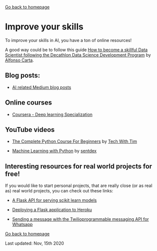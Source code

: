 [Go back to homepage](https://guillaumesimo.github.io/)

# Improve your skills

To improve your skills in AI, you have a ton of online resources!

A good way could be to follow this guide [How to become a skillful Data Scientist following the Decathlon Data Science Development Program](https://medium.com/decathlondevelopers/how-to-become-a-skillful-data-scientist-decathlon-53bb738bd58) by [Alfonso Carta](https://medium.com/@alfonso.carta).


## Blog posts:

* [AI related Medium blog posts](https://medium.com/topic/artificial-intelligence)


## Online courses

* [Coursera - Deep learning Specialization](https://www.coursera.org/specializations/deep-learning)


## YouTube videos

* [The Complete Python Course For Beginners](https://www.youtube.com/watch?v=sxTmJE4k0ho) by [Tech With Tim](https://www.youtube.com/channel/UC4JX40jDee_tINbkjycV4Sg)

* [Machine Learning with Python](https://www.youtube.com/playlist?list=PLQVvvaa0QuDfKTOs3Keq_kaG2P55YRn5v) by [sentdex](https://www.youtube.com/playlist?list=PLQVvvaa0QuDfKTOs3Keq_kaG2P55YRn5v)


## Interesting resources for real world projects for free!

If you would like to start personal projects, that are really close (or as real as) real world projects, you can check out these links:

* [A Flask API for serving scikit learn models](https://towardsdatascience.com/a-flask-api-for-serving-scikit-learn-models-c8bcdaa41daa)

* [Deploying a Flask application to Heroku](https://stackabuse.com/deploying-a-flask-application-to-heroku/)

* [Sending a message with the Twilioprogrammable messaging API for Whatsapp](https://www.twilio.com/docs/whatsapp/quickstart#sending-a-message-with-the-twilio-programmable-messaging-api-for-whatsapp)



[Go back to homepage](https://guillaumesimo.github.io/)

Last updated: Nov, 15th 2020
